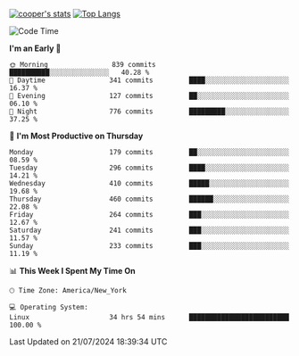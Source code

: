 [![cooper's stats](https://github-readme-stats-l2ak-km2n59e3j-coopjzs-projects.vercel.app/api?username=coopjz&count_private=true)](https://github.com/coopjz/github-readme-stats)
[![Top Langs](https://github-readme-stats-l2ak-km2n59e3j-coopjzs-projects.vercel.app/api/top-langs/?username=coopjz&count_private=true&langs_count=8&layout=compact&&hide=C)](https://github.com/coopjz/github-readme-stats)
<!--START_SECTION:waka-->
![Code Time](http://img.shields.io/badge/Code%20Time-115%20hrs%2015%20mins-blue)

**I'm an Early 🐤** 

```text
🌞 Morning                839 commits         ██████████░░░░░░░░░░░░░░░   40.28 % 
🌆 Daytime                341 commits         ████░░░░░░░░░░░░░░░░░░░░░   16.37 % 
🌃 Evening                127 commits         ██░░░░░░░░░░░░░░░░░░░░░░░   06.10 % 
🌙 Night                  776 commits         █████████░░░░░░░░░░░░░░░░   37.25 % 
```
📅 **I'm Most Productive on Thursday** 

```text
Monday                   179 commits         ██░░░░░░░░░░░░░░░░░░░░░░░   08.59 % 
Tuesday                  296 commits         ████░░░░░░░░░░░░░░░░░░░░░   14.21 % 
Wednesday                410 commits         █████░░░░░░░░░░░░░░░░░░░░   19.68 % 
Thursday                 460 commits         ██████░░░░░░░░░░░░░░░░░░░   22.08 % 
Friday                   264 commits         ███░░░░░░░░░░░░░░░░░░░░░░   12.67 % 
Saturday                 241 commits         ███░░░░░░░░░░░░░░░░░░░░░░   11.57 % 
Sunday                   233 commits         ███░░░░░░░░░░░░░░░░░░░░░░   11.19 % 
```


📊 **This Week I Spent My Time On** 

```text
🕑︎ Time Zone: America/New_York

💻 Operating System: 
Linux                    34 hrs 54 mins      █████████████████████████   100.00 % 
```


 Last Updated on 21/07/2024 18:39:34 UTC
<!--END_SECTION:waka-->
